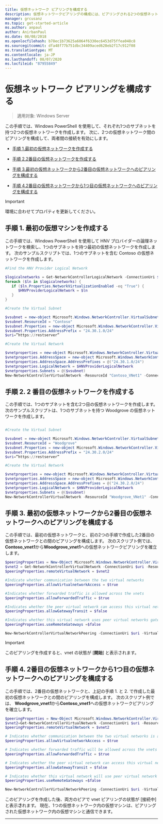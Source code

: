 ```yaml
---
title: 仮想ネットワーク ピアリングを構成する
description: 仮想ネットワークピアリングの構成には、ピアリングされる2つの仮想ネットワークの作成が含まれます。
manager: grcusanz
ms.topic: get-started-article
ms.author: anpaul
author: AnirbanPaul
ms.date: 08/08/2018
ms.openlocfilehash: b78ec1b73625a6064f6330ec6453d75ffea048c8
ms.sourcegitcommit: dfa48f77b751dbc34409aced628eb2f17c912f08
ms.translationtype: MT
ms.contentlocale: ja-JP
ms.lasthandoff: 08/07/2020
ms.locfileid: "87955849"
---
```

# <a name="configure-virtual-network-peering"></a>仮想ネットワーク ピアリングを構成する

>適用対象: Windows Server

この手順では、Windows PowerShell を使用して、それぞれ1つのサブネットを持つ2つの仮想ネットワークを作成します。 次に、2つの仮想ネットワーク間のピアリングを構成して、両者間の接続を有効にします。

- [手順 1.最初の仮想ネットワークを作成する](#step-1-create-the-first-virtual-network)

- [手順 2.2番目の仮想ネットワークを作成する](#step-2-create-the-second-virtual-network)

- [手順 3.最初の仮想ネットワークから2番目の仮想ネットワークへのピアリングを構成する](#step-3-configure-peering-from-the-first-virtual-network-to-the-second-virtual-network)

- [手順 4.2番目の仮想ネットワークから1つ目の仮想ネットワークへのピアリングを構成する](#step-4-configure-peering-from-the-second-virtual-network-to-the-first-virtual-network)


>[!IMPORTANT]
>環境に合わせてプロパティを更新してください。

## <a name="step-1-create-the-first-virtual-network"></a>手順 1. 最初の仮想マシンを作成する

この手順では、Windows PowerShell を使用して HNV プロバイダーの論理ネットワークを検索し、1つのサブネットを持つ最初の仮想ネットワークを作成します。 次のサンプルスクリプトでは、1つのサブネットを含む Contoso の仮想ネットワークを作成します。

``` PowerShell
#Find the HNV Provider Logical Network

$logicalnetworks = Get-NetworkControllerLogicalNetwork -ConnectionUri $uri
foreach ($ln in $logicalnetworks) {
   if ($ln.Properties.NetworkVirtualizationEnabled -eq "True") {
      $HNVProviderLogicalNetwork = $ln
   }
}

#Create the Virtual Subnet

$vsubnet = new-object Microsoft.Windows.NetworkController.VirtualSubnet
$vsubnet.ResourceId = "Contoso"
$vsubnet.Properties = new-object Microsoft.Windows.NetworkController.VirtualSubnetProperties
$vsubnet.Properties.AddressPrefix = "24.30.1.0/24"
$uri=”https://restserver”

#Create the Virtual Network

$vnetproperties = new-object Microsoft.Windows.NetworkController.VirtualNetworkProperties
$vnetproperties.AddressSpace = new-object Microsoft.Windows.NetworkController.AddressSpace
$vnetproperties.AddressSpace.AddressPrefixes = @("24.30.1.0/24")
$vnetproperties.LogicalNetwork = $HNVProviderLogicalNetwork
$vnetproperties.Subnets = @($vsubnet)
New-NetworkControllerVirtualNetwork -ResourceId "Contoso_VNet1" -ConnectionUri $uri -Properties $vnetproperties
```

## <a name="step-2-create-the-second-virtual-network"></a>手順 2. 2 番目の仮想ネットワークを作成する

この手順では、1つのサブネットを含む2つ目の仮想ネットワークを作成します。 次のサンプルスクリプトは、1つのサブネットを持つ Woodgrove の仮想ネットワークを作成します。

``` PowerShell

#Create the Virtual Subnet

$vsubnet = new-object Microsoft.Windows.NetworkController.VirtualSubnet
$vsubnet.ResourceId = "Woodgrove"
$vsubnet.Properties = new-object Microsoft.Windows.NetworkController.VirtualSubnetProperties
$vsubnet.Properties.AddressPrefix = "24.30.2.0/24"
$uri=”https://restserver”

#Create the Virtual Network

$vnetproperties = new-object Microsoft.Windows.NetworkController.VirtualNetworkProperties
$vnetproperties.AddressSpace = new-object Microsoft.Windows.NetworkController.AddressSpace
$vnetproperties.AddressSpace.AddressPrefixes = @("24.30.2.0/24")
$vnetproperties.LogicalNetwork = $HNVProviderLogicalNetwork
$vnetproperties.Subnets = @($vsubnet)
New-NetworkControllerVirtualNetwork -ResourceId "Woodgrove_VNet1" -ConnectionUri $uri -Properties $vnetproperties
```

## <a name="step-3-configure-peering-from-the-first-virtual-network-to-the-second-virtual-network"></a>手順 3. 最初の仮想ネットワークから2番目の仮想ネットワークへのピアリングを構成する

この手順では、最初の仮想ネットワークと、前の2つの手順で作成した2番目の仮想ネットワークとの間のピアリングを構成します。 次のスクリプト例では、 **Contoso_vnet1**から**Woodgrove_vnet1**への仮想ネットワークピアリングを確立します。

```PowerShell
$peeringProperties = New-Object Microsoft.Windows.NetworkController.VirtualNetworkPeeringProperties
$vnet2 = Get-NetworkControllerVirtualNetwork -ConnectionUri $uri -ResourceId "Woodgrove_VNet1"
$peeringProperties.remoteVirtualNetwork = $vnet2

#Indicate whether communication between the two virtual networks
$peeringProperties.allowVirtualnetworkAccess = $true

#Indicates whether forwarded traffic is allowed across the vnets
$peeringProperties.allowForwardedTraffic = $true

#Indicates whether the peer virtual network can access this virtual networks gateway
$peeringProperties.allowGatewayTransit = $false

#Indicates whether this virtual network uses peer virtual networks gateway
$peeringProperties.useRemoteGateways =$false

New-NetworkControllerVirtualNetworkPeering -ConnectionUri $uri -VirtualNetworkId “Contoso_vnet1” -ResourceId “ContosotoWoodgrove” -Properties $peeringProperties

```

>[!IMPORTANT]
>このピアリングを作成すると、vnet の状態が [**開始**] と表示されます。

## <a name="step-4-configure-peering-from-the-second-virtual-network-to-the-first-virtual-network"></a>手順 4. 2番目の仮想ネットワークから1つ目の仮想ネットワークへのピアリングを構成する

この手順では、2番目の仮想ネットワークと、上記の手順 1. と 2. で作成した最初の仮想ネットワークとの間のピアリングを構成します。 次のスクリプト例では、 **Woodgrove_vnet1**から**Contoso_vnet1**への仮想ネットワークピアリングを確立します。

```PowerShell
$peeringProperties = New-Object Microsoft.Windows.NetworkController.VirtualNetworkPeeringProperties
$vnet2=Get-NetworkControllerVirtualNetwork -ConnectionUri $uri -ResourceId "Contoso_VNet1"
$peeringProperties.remoteVirtualNetwork = $vnet2

# Indicates whether communication between the two virtual networks is allowed
$peeringProperties.allowVirtualnetworkAccess = $true

# Indicates whether forwarded traffic will be allowed across the vnets
$peeringProperties.allowForwardedTraffic = $true

# Indicates whether the peer virtual network can access this virtual network's gateway
$peeringProperties.allowGatewayTransit = $false

# Indicates whether this virtual network will use peer virtual network's gateway
$peeringProperties.useRemoteGateways =$false

New-NetworkControllerVirtualNetworkPeering -ConnectionUri $uri -VirtualNetworkId “Woodgrove_vnet1” -ResourceId “WoodgrovetoContoso” -Properties $peeringProperties

```

このピアリングを作成した後、両方のピアで vnet ピアリングの状態が [接続中] と表示**さ**れます。 現在、1つの仮想ネットワーク内の仮想マシンは、ピアリングされた仮想ネットワーク内の仮想マシンと通信できます。

---